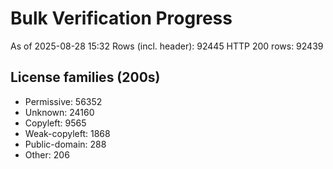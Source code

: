 ﻿# Bulk Verification Progress
As of 2025-08-28 15:32
Rows (incl. header): 92445
HTTP 200 rows: 92439

## License families (200s)
- Permissive: 56352
- Unknown: 24160
- Copyleft: 9565
- Weak-copyleft: 1868
- Public-domain: 288
- Other: 206
